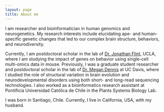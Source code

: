 ```yaml
---
layout: page
title: About me
---
```


I am researcher and bioinformatician in human genomics and neurogenetics. My research interests include elucidating ape- and human-specific genetic changes that led to our complex brain structure, behaviors, and neurodiversity.

Currently, I am postdoctoral scholar in the lab of [Dr. Jonathan Flint](https://bri.ucla.edu/people/jonathan-flint/), UCLA, where I am studying the impact of genes on behavior using single-cell multi-omics data in mouse. Previously, I was a graduate student researcher and postdoctoral scholar in the lab of [Dr. Megan Dennis](https://www.dennislab.org/) at UC Davis, where I studied the role of structural variation in brain evolution and neurodevelopmental disorders using both short- and long-read sequencing technologies. I also worked as a bioinformatics research assistant at Pontificia Universidad Católica de Chile in the Plants Systems Biology Lab.

I was born in Santiago, Chile. Currently, I live in California, USA, with my husband.
